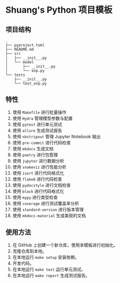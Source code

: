 # Shuang's Python 项目模板

## 项目结构

```shell
.
├── pyproject.toml
├── README.md
├── src
│   ├── __init__.py
│   └── model
│       ├── __init__.py
│       └── exp.py
└── tests
    ├── __init__.py
    └── test_exp.py
```

## 特性

1. 使用 `Makefile` 进行批量操作
2. 使用 `Hydra` 管理模型参数与配置
3. 使用 `pytest` 进行单元测试
4. 使用 `allure` 生成测试报告
5. 使用 `nbstripout` 管理 Jupyter Notebook 输出
6. 使用 `pre-commit` 进行代码检查
7. 使用 `mkdocs` 生成文档
8. 使用 `poetry` 进行包管理
9. 使用 `jupyter` 进行数据分析
10. 使用 `snakeviz` 进行性能分析
11. 使用 `isort` 进行代码格式化
12. 使用 `flake8` 进行代码检查
13. 使用 `pydocstyle` 进行文档检查
14. 使用 `black` 进行代码格式化
15. 使用 `mypy` 进行类型检查
16. 使用 `coverage` 进行测试覆盖率分析
17. 使用 `standard-version` 进行版本管理
18. 使用 `mkdocs-material` 生成美观的文档

## 使用方法

1. 在 GitHub 上创建一个新仓库，使用本模板进行初始化。
2. 克隆仓库到本地。
3. 在本地运行 `make setup` 安装依赖。
4. 开发代码。
5. 在本地运行 `make test` 运行单元测试。
6. 在本地运行 `make report` 生成测试报告。
